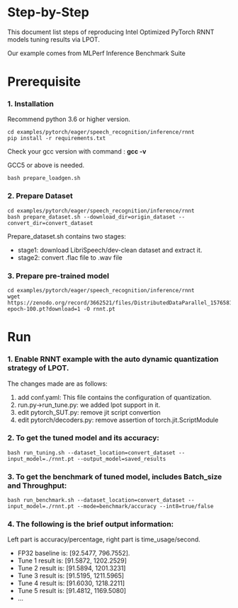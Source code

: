 Step-by-Step
============

This document list steps of reproducing Intel Optimized PyTorch RNNT models tuning results via LPOT.

Our example comes from MLPerf Inference Benchmark Suite


# Prerequisite

### 1. Installation
  Recommend python 3.6 or higher version.

  ```shell
  cd examples/pytorch/eager/speech_recognition/inference/rnnt
  pip install -r requirements.txt
  ```
  Check your gcc version with command : **gcc -v**

  GCC5 or above is needed.

  ```shell
  bash prepare_loadgen.sh
  ```

### 2. Prepare Dataset

  ```shell
  cd examples/pytorch/eager/speech_recognition/inference/rnnt
  bash prepare_dataset.sh --download_dir=origin_dataset --convert_dir=convert_dataset
  ```

  Prepare_dataset.sh contains two stages:
  - stage1: download LibriSpeech/dev-clean dataset and extract it.
  - stage2: convert .flac file to .wav file

### 3. Prepare pre-trained model

  ```shell
  cd examples/pytorch/eager/speech_recognition/inference/rnnt
  wget https://zenodo.org/record/3662521/files/DistributedDataParallel_1576581068.9962234-epoch-100.pt?download=1 -O rnnt.pt
  ```

# Run

### 1. Enable RNNT example with the auto dynamic quantization strategy of LPOT.

  The changes made are as follows:
  1. add conf.yaml:
    This file contains the configuration of quantization.
  2. run.py->run_tune.py:
    we added lpot support in it.
  3. edit pytorch_SUT.py:
    remove jit script convertion
  4. edit pytorch/decoders.py:
    remove assertion of torch.jit.ScriptModule

### 2. To get the tuned model and its accuracy: 

    bash run_tuning.sh --dataset_location=convert_dataset --input_model=./rnnt.pt --output_model=saved_results

### 3. To get the benchmark of tuned model, includes Batch_size and Throughput: 

    bash run_benchmark.sh --dataset_location=convert_dataset --input_model=./rnnt.pt --mode=benchmark/accuracy --int8=true/false

### 4. The following is the brief output information:

Left part is accuracy/percentage, right part is time_usage/second.

  - FP32 baseline is: [92.5477, 796.7552]. 
  - Tune 1 result is: [91.5872, 1202.2529]
  - Tune 2 result is: [91.5894, 1201.3231]
  - Tune 3 result is: [91.5195, 1211.5965]
  - Tune 4 result is: [91.6030, 1218.2211]
  - Tune 5 result is: [91.4812, 1169.5080]
  - ...

